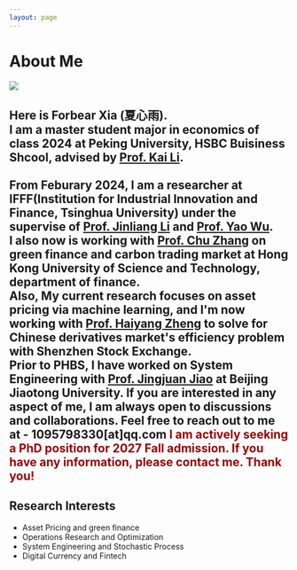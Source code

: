 ```yaml
---
layout: page
---
```


# About Me

<img src="https://Forbear-Xia.github.io/2.jpg" class="floatpic" style="display: flex; align-items: flex-start; gap: 20px;">

Here is **Forbear Xia (夏心雨)**.<br>
I am a master student major in economics of class 2024 at Peking University, HSBC Buisiness Shcool, advised by [Prof. Kai Li](https://www.phbs.pku.edu.cn/2021/fulltime_0318/163.html).<br>                                                                                         
From Feburary 2024, I am a researcher at IFFF(Institution for Industrial Innovation and Finance, Tsinghua University) under the supervise of [Prof. Jinliang Li](https://www.sem.tsinghua.edu.cn/info/1189/33123.htm) and [Prof. Yao Wu](https://eco.btbu.edu.cn/szdw/axspx/jrbxx1/c38b99c54bd54dfebe297be0a12c8a05.html).<br>
I also now is working with [Prof. Chu Zhang](https://bm.hkust.edu.hk/zh-cn/faculty/zhang-chu) on green finance and carbon trading market at Hong Kong University of Science and Technology, department of finance.<br>
Also, My current research focuses on asset pricing via machine learning, and I'm now working with [Prof. Haiyang Zheng](https://www.phbs.pku.edu.cn/2019/fulltime_0920/138.html) to solve for Chinese derivatives market's efficiency problem with Shenzhen Stock Exchange.<br>
Prior to PHBS,  I have worked on System Engineering with [Prof. Jingjuan Jiao](http://sem.bjtu.edu.cn/show-594-205.html) at Beijing Jiaotong University. 
If you are interested in any aspect of me, I am always open to discussions and collaborations. Feel free to reach out to me at - 1095798330[at]qq.com
**<font color="#990000">I am actively seeking a PhD position for 2027 Fall admission. If you have any information, please contact me. Thank you!</font>**
---

## Research Interests

- Asset Pricing and green finance
- Operations Research and Optimization
- System Engineering and Stochastic Process
- Digital Currency and Fintech





